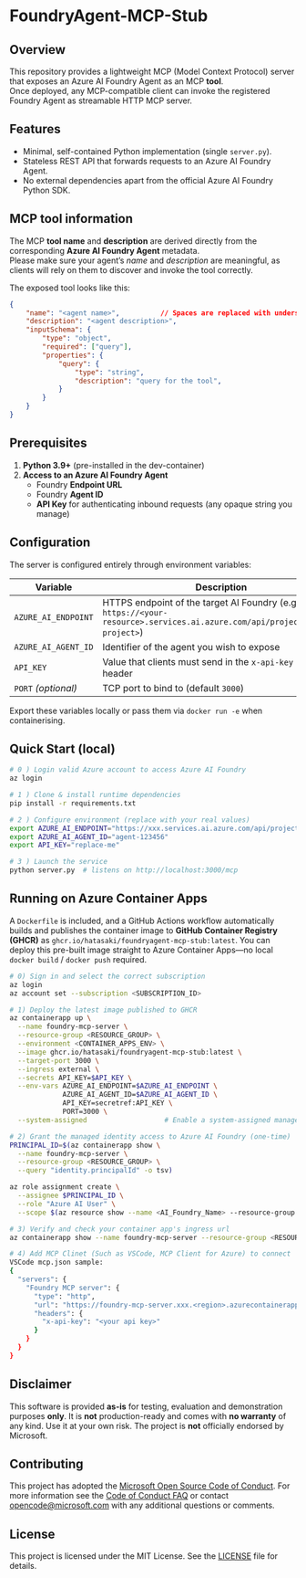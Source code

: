 # FoundryAgent-MCP-Stub

## Overview
This repository provides a lightweight MCP (Model Context Protocol) server that exposes an Azure AI Foundry Agent as an MCP **tool**.  
Once deployed, any MCP-compatible client can invoke the registered Foundry Agent as streamable HTTP MCP server.

## Features
* Minimal, self-contained Python implementation (single `server.py`).  
* Stateless REST API that forwards requests to an Azure AI Foundry Agent.  
* No external dependencies apart from the official Azure AI Foundry Python SDK.

## MCP tool information
The MCP **tool name** and **description** are derived directly from the corresponding **Azure AI Foundry Agent** metadata.  
Please make sure your agent’s *name* and *description* are meaningful, as clients will rely on them to discover and invoke the tool correctly.

The exposed tool looks like this:
```json
{
    "name": "<agent name>",          // Spaces are replaced with underscores
    "description": "<agent description>",
    "inputSchema": {
        "type": "object",
        "required": ["query"],
        "properties": {
            "query": {
                "type": "string",
                "description": "query for the tool",
            }
        }
    }
}
```

## Prerequisites
1. **Python 3.9+** (pre-installed in the dev-container)  
2. **Access to an Azure AI Foundry Agent**  
   * Foundry **Endpoint URL**  
   * Foundry **Agent ID**  
   * **API Key** for authenticating inbound requests (any opaque string you manage)

## Configuration
The server is configured entirely through environment variables:

| Variable | Description |
|----------|-------------|
| `AZURE_AI_ENDPOINT` | HTTPS endpoint of the target AI Foundry (e.g. `https://<your-resource>.services.ai.azure.com/api/projects/<your-project>`) |
| `AZURE_AI_AGENT_ID` | Identifier of the agent you wish to expose |
| `API_KEY` | Value that clients must send in the `x-api-key` HTTP header |
| `PORT` *(optional)* | TCP port to bind to (default `3000`) |

Export these variables locally or pass them via `docker run ‑e` when containerising.

## Quick Start (local)
```bash
# 0 ) Login valid Azure account to access Azure AI Foundry
az login

# 1 ) Clone & install runtime dependencies
pip install -r requirements.txt

# 2 ) Configure environment (replace with your real values)
export AZURE_AI_ENDPOINT="https://xxx.services.ai.azure.com/api/projects/yyy"
export AZURE_AI_AGENT_ID="agent-123456"
export API_KEY="replace-me"

# 3 ) Launch the service
python server.py  # listens on http://localhost:3000/mcp
```

## Running on Azure Container Apps
A `Dockerfile` is included, and a GitHub Actions workflow automatically builds and publishes the container image to
**GitHub Container Registry (GHCR)** as `ghcr.io/hatasaki/foundryagent-mcp-stub:latest`. You can deploy this pre-built image straight to
Azure Container Apps—no local `docker build` / `docker push` required.

```bash
# 0) Sign in and select the correct subscription
az login
az account set --subscription <SUBSCRIPTION_ID>

# 1) Deploy the latest image published to GHCR
az containerapp up \
  --name foundry-mcp-server \
  --resource-group <RESOURCE_GROUP> \
  --environment <CONTAINER_APPS_ENV> \
  --image ghcr.io/hatasaki/foundryagent-mcp-stub:latest \
  --target-port 3000 \
  --ingress external \
  --secrets API_KEY=$API_KEY \
  --env-vars AZURE_AI_ENDPOINT=$AZURE_AI_ENDPOINT \
             AZURE_AI_AGENT_ID=$AZURE_AI_AGENT_ID \
             API_KEY=secretref:API_KEY \
             PORT=3000 \
  --system-assigned                   # Enable a system-assigned managed identity

# 2) Grant the managed identity access to Azure AI Foundry (one-time)
PRINCIPAL_ID=$(az containerapp show \
  --name foundry-mcp-server \
  --resource-group <RESOURCE_GROUP> \
  --query "identity.principalId" -o tsv)

az role assignment create \
  --assignee $PRINCIPAL_ID \
  --role "Azure AI User" \
  --scope $(az resource show --name <AI_Foundry_Name> --resource-group <FOUNDRY_RESOURCE_GROUP> --resource-type Microsoft.CognitiveServices/accounts --query id --output tsv)

# 3) Verify and check your container app's ingress url
az containerapp show --name foundry-mcp-server --resource-group <RESOURCE_GROUP> -o table

# 4) Add MCP Clinet (Such as VSCode, MCP Client for Azure) to connect
VSCode mcp.json sample:
{
  "servers": {
    "Foundry MCP server": {
      "type": "http",
      "url": "https://foundry-mcp-server.xxx.<region>.azurecontainerapps.io/mcp",
      "headers": {
        "x-api-key": "<your api key>"
      }
    }
  }
}
```

## Disclaimer
This software is provided **as-is** for testing, evaluation and demonstration purposes **only**. It is **not** production-ready and comes with **no warranty** of any kind. Use it at your own risk. The project is **not** officially endorsed by Microsoft.

## Contributing
This project has adopted the [Microsoft Open Source Code of Conduct](https://opensource.microsoft.com/codeofconduct/). For more information see the [Code of Conduct FAQ](https://opensource.microsoft.com/codeofconduct/faq/) or contact [opencode@microsoft.com](mailto:opencode@microsoft.com) with any additional questions or comments.

## License
This project is licensed under the MIT License. See the [LICENSE](LICENSE) file for details.